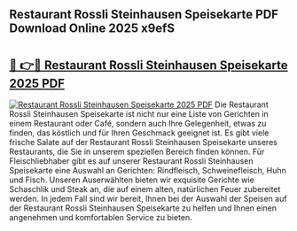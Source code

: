 ## Restaurant Rossli Steinhausen Speisekarte PDF Download Online 2025 x9efS

# <h2><a href="http://gcchukh.nevu.top/?p=Restaurant+Rossli+Steinhausen+Speisekarte">🔗 👉🔴 Restaurant Rossli Steinhausen Speisekarte 2025 PDF</a></h2>

[![Restaurant Rossli Steinhausen Speisekarte 2025 PDF](https://i.imgur.com/dBaPXMq.png)](http://gcchukh.nevu.top/?p=Restaurant+Rossli+Steinhausen+Speisekarte)
Die Restaurant Rossli Steinhausen Speisekarte ist nicht nur eine Liste von Gerichten in einem Restaurant oder Café, sondern auch Ihre Gelegenheit, etwas zu finden, das köstlich und für Ihren Geschmack geeignet ist. Es gibt viele frische Salate auf der Restaurant Rossli Steinhausen Speisekarte unseres Restaurants, die Sie in unserem speziellen Bereich finden können. Für Fleischliebhaber gibt es auf unserer Restaurant Rossli Steinhausen Speisekarte eine Auswahl an Gerichten: Rindfleisch, Schweinefleisch, Huhn und Fisch. Unseren Auserwählten bieten wir exquisite Gerichte wie Schaschlik und Steak an, die auf einem alten, natürlichen Feuer zubereitet werden. In jedem Fall sind wir bereit, Ihnen bei der Auswahl der Speisen auf der Restaurant Rossli Steinhausen Speisekarte zu helfen und Ihnen einen angenehmen und komfortablen Service zu bieten.
